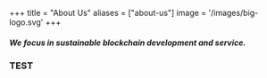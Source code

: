 +++
title = "About Us"
aliases = ["about-us"]
image = '/images/big-logo.svg'
+++

##### We focus in sustainable blockchain development and service.

### TEST
